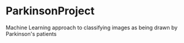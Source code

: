 # ParkinsonProject
Machine Learning approach to classifying images as being drawn by Parkinson's patients
